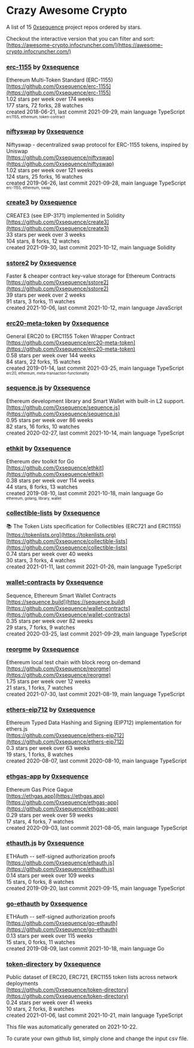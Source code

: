 # Crazy Awesome Crypto
A list of 15 [0xsequence](https://github.com/0xsequence) project repos ordered by stars.  

Checkout the interactive version that you can filter and sort: 
[https://awesome-crypto.infocruncher.com/](https://awesome-crypto.infocruncher.com/)  


### [erc-1155](https://github.com/0xsequence/erc-1155) by [0xsequence](https://github.com/0xsequence)  
Ethereum Multi-Token Standard (ERC-1155)  
[https://github.com/0xsequence/erc-1155](https://github.com/0xsequence/erc-1155)  
1.02 stars per week over 174 weeks  
177 stars, 72 forks, 28 watches  
created 2018-06-21, last commit 2021-09-29, main language TypeScript  
<sub><sup>erc1155, ethereum, token-contract</sup></sub>


### [niftyswap](https://github.com/0xsequence/niftyswap) by [0xsequence](https://github.com/0xsequence)  
Niftyswap - decentralized swap protocol for ERC-1155 tokens, inspired by Uniswap  
[https://github.com/0xsequence/niftyswap](https://github.com/0xsequence/niftyswap)  
1.02 stars per week over 121 weeks  
124 stars, 25 forks, 16 watches  
created 2019-06-26, last commit 2021-09-28, main language TypeScript  
<sub><sup>erc-1155, ethereum, swap</sup></sub>


### [create3](https://github.com/0xsequence/create3) by [0xsequence](https://github.com/0xsequence)  
CREATE3 (see EIP-3171) implemented in Solidity  
[https://github.com/0xsequence/create3](https://github.com/0xsequence/create3)  
33 stars per week over 3 weeks  
104 stars, 8 forks, 12 watches  
created 2021-09-30, last commit 2021-10-12, main language Solidity  


### [sstore2](https://github.com/0xsequence/sstore2) by [0xsequence](https://github.com/0xsequence)  
Faster & cheaper contract key-value storage for Ethereum Contracts  
[https://github.com/0xsequence/sstore2](https://github.com/0xsequence/sstore2)  
39 stars per week over 2 weeks  
91 stars, 3 forks, 11 watches  
created 2021-10-06, last commit 2021-10-12, main language JavaScript  


### [erc20-meta-token](https://github.com/0xsequence/erc20-meta-token) by [0xsequence](https://github.com/0xsequence)  
General ERC20 to ERC1155 Token Wrapper Contract  
[https://github.com/0xsequence/erc20-meta-token](https://github.com/0xsequence/erc20-meta-token)  
0.58 stars per week over 144 weeks  
84 stars, 22 forks, 15 watches  
created 2019-01-14, last commit 2021-03-25, main language TypeScript  
<sub><sup>erc20, ethereum, meta-transaction-functionality</sup></sub>


### [sequence.js](https://github.com/0xsequence/sequence.js) by [0xsequence](https://github.com/0xsequence)  
Ethereum development library and Smart Wallet with built-in L2 support.  
[https://github.com/0xsequence/sequence.js](https://github.com/0xsequence/sequence.js)  
0.95 stars per week over 86 weeks  
82 stars, 16 forks, 10 watches  
created 2020-02-27, last commit 2021-10-14, main language TypeScript  


### [ethkit](https://github.com/0xsequence/ethkit) by [0xsequence](https://github.com/0xsequence)  
Ethereum dev toolkit for Go  
[https://github.com/0xsequence/ethkit](https://github.com/0xsequence/ethkit)  
0.38 stars per week over 114 weeks  
44 stars, 8 forks, 13 watches  
created 2019-08-10, last commit 2021-10-18, main language Go  
<sub><sup>ethereum, golang, library, wallet</sup></sub>


### [collectible-lists](https://github.com/0xsequence/collectible-lists) by [0xsequence](https://github.com/0xsequence)  
📚 The Token Lists specification for Collectibles (ERC721 and ERC1155)  
[https://tokenlists.org](https://tokenlists.org)  
[https://github.com/0xsequence/collectible-lists](https://github.com/0xsequence/collectible-lists)  
0.74 stars per week over 40 weeks  
30 stars, 3 forks, 4 watches  
created 2021-01-11, last commit 2021-01-26, main language TypeScript  


### [wallet-contracts](https://github.com/0xsequence/wallet-contracts) by [0xsequence](https://github.com/0xsequence)  
Sequence, Ethereum Smart Wallet Contracts  
[https://sequence.build](https://sequence.build)  
[https://github.com/0xsequence/wallet-contracts](https://github.com/0xsequence/wallet-contracts)  
0.35 stars per week over 82 weeks  
29 stars, 7 forks, 9 watches  
created 2020-03-25, last commit 2021-09-29, main language TypeScript  


### [reorgme](https://github.com/0xsequence/reorgme) by [0xsequence](https://github.com/0xsequence)  
Ethereum local test chain with block reorg on-demand  
[https://github.com/0xsequence/reorgme](https://github.com/0xsequence/reorgme)  
1.75 stars per week over 12 weeks  
21 stars, 1 forks, 7 watches  
created 2021-07-30, last commit 2021-08-19, main language TypeScript  


### [ethers-eip712](https://github.com/0xsequence/ethers-eip712) by [0xsequence](https://github.com/0xsequence)  
Ethereum Typed Data Hashing and Signing (EIP712) implementation for ethers.js  
[https://github.com/0xsequence/ethers-eip712](https://github.com/0xsequence/ethers-eip712)  
0.3 stars per week over 63 weeks  
19 stars, 1 forks, 8 watches  
created 2020-08-07, last commit 2020-08-10, main language TypeScript  


### [ethgas-app](https://github.com/0xsequence/ethgas-app) by [0xsequence](https://github.com/0xsequence)  
Ethereum Gas Price Gague  
[https://ethgas.app](https://ethgas.app)  
[https://github.com/0xsequence/ethgas-app](https://github.com/0xsequence/ethgas-app)  
0.29 stars per week over 59 weeks  
17 stars, 4 forks, 7 watches  
created 2020-09-03, last commit 2021-08-05, main language TypeScript  


### [ethauth.js](https://github.com/0xsequence/ethauth.js) by [0xsequence](https://github.com/0xsequence)  
ETHAuth -- self-signed authorization proofs  
[https://github.com/0xsequence/ethauth.js](https://github.com/0xsequence/ethauth.js)  
0.14 stars per week over 109 weeks  
15 stars, 0 forks, 8 watches  
created 2019-09-20, last commit 2021-09-15, main language TypeScript  


### [go-ethauth](https://github.com/0xsequence/go-ethauth) by [0xsequence](https://github.com/0xsequence)  
ETHAuth -- self-signed authorization proofs  
[https://github.com/0xsequence/go-ethauth](https://github.com/0xsequence/go-ethauth)  
0.13 stars per week over 115 weeks  
15 stars, 0 forks, 11 watches  
created 2019-08-09, last commit 2021-10-18, main language Go  


### [token-directory](https://github.com/0xsequence/token-directory) by [0xsequence](https://github.com/0xsequence)  
Public dataset of ERC20, ERC721, ERC1155 token lists across network deployments  
[https://github.com/0xsequence/token-directory](https://github.com/0xsequence/token-directory)  
0.24 stars per week over 41 weeks  
10 stars, 2 forks, 8 watches  
created 2021-01-06, last commit 2021-10-21, main language TypeScript  


This file was automatically generated on 2021-10-22.  

To curate your own github list, simply clone and change the input csv file.  